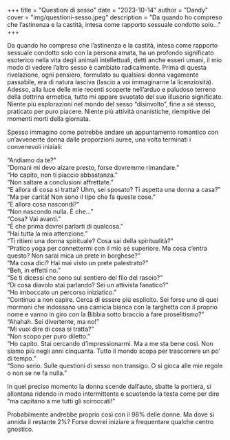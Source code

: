 +++
title = "Questioni di sesso"
date = "2023-10-14"
author = "Dandy"
cover = "img/questioni-sesso.jpeg"
description = "Da quando ho compreso che l’astinenza e la castità, intesa come rapporto sessuale condotto solo..."
+++

Da quando ho compreso che l’astinenza e la castità, intesa come rapporto sessuale condotto solo con la persona amata, ha un profondo significato esoterico nella vita degli animali intellettuali, detti anche esseri umani, il mio modo di vedere l’altro sesso è cambiato radicalmente. Prima di questa rivelazione, ogni pensiero, formulato su qualsiasi donna vagamente passabile, era di natura lasciva (lascio a voi immaginarne la licenziosità). Adesso, alla luce delle mie recenti scoperte nell’arduo e paludoso terreno della dottrina ermetica, tutto mi appare svuotato del suo illusorio significato.
Niente più esplorazioni nel mondo del sesso “disinvolto”, fine a sé stesso, praticato per puro piacere. Niente più attività onanistiche, riempitive dei momenti morti della giornata.

Spesso immagino come potrebbe andare un appuntamento romantico con un’avvenente donna dalle proporzioni auree, una volta terminati i convenevoli iniziali:

“Andiamo da te?”  
“Domani mi devo alzare presto, forse dovremmo rimandare.”  
“Ho capito, non ti piaccio abbastanza.”  
“Non saltare a conclusioni affrettate.”  
“E allora di cosa si tratta? Uhm, sei sposato? Ti aspetta una donna a casa?”  
“Ma per carità! Non sono il tipo che fa queste cose.”  
“E allora cosa nascondi?”  
“Non nascondo nulla. È che…”  
“Cosa? Vai avanti.”  
“È che prima dovrei parlarti di qualcosa.”  
“Hai tutta la mia attenzione.”  
“Ti ritieni una donna spirituale? Cosa sai della spiritualità?”  
“Pratico yoga per connettermi con il mio sé superiore. Ma cosa c’entra questo? Non sarai mica un prete in borghese?”  
“Ma cosa dici? Hai mai visto un prete palestrato?”  
“Beh, in effetti no.”  
“Se ti dicessi che sono sul sentiero del filo del rasoio?”  
“Di cosa diavolo stai parlando? Sei un attivista fanatico?”  
“Ho imboccato un percorso iniziatico.”  
“Continuo a non capire. Cerca di essere più esplicito. Sei forse uno di quei mormoni che indossano una camicia bianca con la targhetta con il proprio nome e vanno in giro con la Bibbia sotto braccio a fare proselitismo?”  
“Ahahah. Sei divertente, ma no!”  
“Mi vuoi dire di cosa si tratta?”  
“Non scopo per puro diletto.”  
“Ho capito. Stai cercando d’impressionarmi. Ma a me sta bene così. Non siamo più negli anni cinquanta. Tutto il mondo scopa per trascorrere un po’ di tempo.”  
“Sono serio. Sulle questioni di sesso non transigo. O si gioca alle mie regole o non se ne fa nulla.”  

In quel preciso momento la donna scende dall’auto, sbatte la portiera, si allontana ridendo in modo intermittente e scuotendo la testa come per dire “ma capitano a me tutti gli sciroccati!”

Probabilmente andrebbe proprio così con il 98% delle donne. Ma dove si annida il restante 2%? Forse dovrei iniziare a frequentare qualche centro gnostico.
